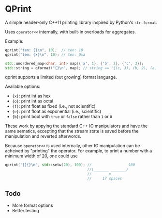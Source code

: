 
# QPrint

A simple header-only C++11 printing library inspired by Python's `str.format`.

Uses `operator<<` internally, with built-in overloads for aggregates.

Example:

``` C++
qprint("ten: {}\n", 10);  // ten: 10
qprint("ten: {x}\n", 10); // ten: 0xa

std::unordered_map<char, int> map{{'a', 1}, {'b', 2}, {'c', 3}};
std::string = qformat("{}\n", map); // string == "{(c, 3), (b, 2), (a, 1)}"
```

qprint supports a limited (but growing) format language.

Available options:

- `{x}`: print int as hex
- `{o}`: print int as octal
- `{f}`: print float as fixed (i.e., not scientific)
- `{e}`: print float as exponential (i.e., scientific)
- `{b}`: print bool with `true` or `false` rather than `1` or `0`

These work by appying the standard C++ IO manipulators and have the same sematics, excepting that the stream state is saved before the manipulation and reverted afterwords. 

Because `operator<<` is used internally, other IO manipulation can be acheived by "printing" the operator. For example, to print a number with a minimum width of 20, one could use

``` C++
qprint("{}{}\n", std::setw(20), 100); //                 100
                                      //\_______ _______/
                                      //        v
                                      //     17 spaces
```

## Todo

- More format options
- Better testing


